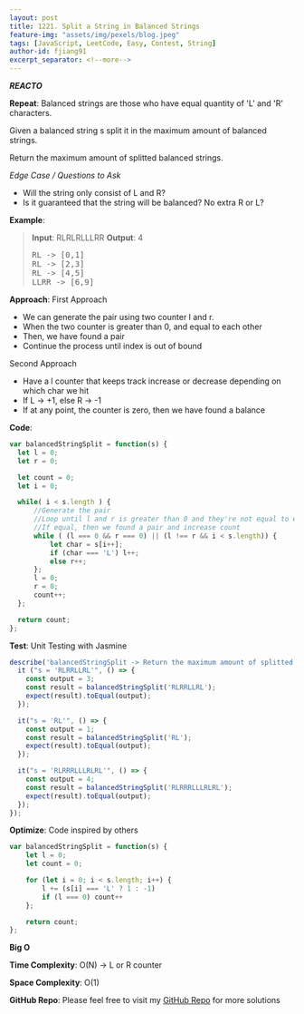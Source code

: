 ```yaml
---
layout: post
title: 1221. Split a String in Balanced Strings
feature-img: "assets/img/pexels/blog.jpeg"
tags: [JavaScript, LeetCode, Easy, Contest, String]
author-id: fjiang91
excerpt_separator: <!--more-->
---
```


***REACTO***

**Repeat**:
Balanced strings are those who have equal quantity of 'L' and 'R' characters.

Given a balanced string s split it in the maximum amount of balanced strings.

Return the maximum amount of splitted balanced strings.

*Edge Case / Questions to Ask*
* Will the string only consist of L and R?
* Is it guaranteed that the string will be balanced? No extra R or L?
<!--more-->

**Example**:
> **Input**:
> RLRLRLLLRR
> **Output**: 4
> <pre>
> RL -> [0,1]
> RL -> [2,3]
> RL -> [4,5]
> LLRR -> [6,9]
> </pre>

**Approach**:
First Approach
* We can generate the pair using two counter l and r.
* When the two counter is greater than 0, and equal to each other
* Then, we have found a pair
* Continue the process until index is out of bound

Second Approach
* Have a l counter that keeps track increase or decrease depending on which char we hit
* If L -> +1, else R -> -1
* If at any point, the counter is zero, then we have found a balance

**Code**:
```javascript
var balancedStringSplit = function(s) {
  let l = 0;
  let r = 0;

  let count = 0;
  let i = 0;

  while( i < s.length ) {
      //Generate the pair
      //Loop until l and r is greater than 0 and they're not equal to each other
      //If equal, then we found a pair and increase count
      while ( (l === 0 && r === 0) || (l !== r && i < s.length)) {
          let char = s[i++];
          if (char === 'L') l++;
          else r++;
      };
      l = 0;
      r = 0;
      count++;
  };

  return count;
};
```

**Test**: Unit Testing with Jasmine
```javascript
describe('balancedStringSplit -> Return the maximum amount of splitted balanced strings.', () => {
  it ("s = 'RLRRLLRL'", () => {
    const output = 3;
    const result = balancedStringSplit('RLRRLLRL');
    expect(result).toEqual(output);
  });

  it("s = 'RL'", () => {
    const output = 1;
    const result = balancedStringSplit('RL');
    expect(result).toEqual(output);
  });

  it("s = 'RLRRRLLLRLRL'", () => {
    const output = 4;
    const result = balancedStringSplit('RLRRRLLLRLRL');
    expect(result).toEqual(output);
  });
});
```

**Optimize**: Code inspired by others
```javascript
var balancedStringSplit = function(s) {
    let l = 0;
    let count = 0;

    for (let i = 0; i < s.length; i++) {
        l += (s[i] === 'L' ? 1 : -1)
        if (l === 0) count++
    };

    return count;
};
```
**Big O**

**Time Complexity**: O(N) -> L or R counter

**Space Complexity**: O(1)

**GitHub Repo**: Please feel free to visit my [GitHub Repo](https://github.com/fjiang91/LeetCode-Solutions) for more solutions

